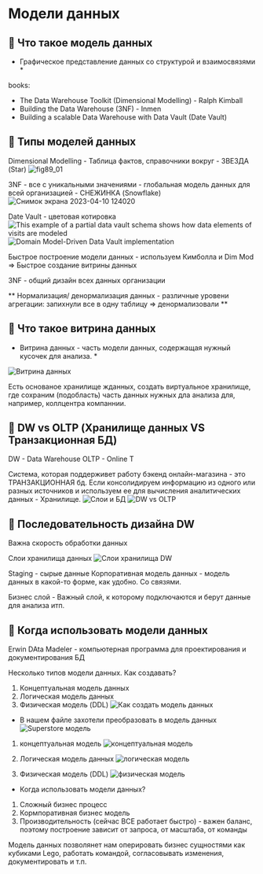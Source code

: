 # Модели данных


## 📌 Что такое модель данных
* Графическое представление данных со структурой и взаимосвязями *

books:
 - The Data Warehouse Toolkit (Dimensional Modelling) - Ralph Kimball
 - Building the Data Warehouse (3NF) - Inmen
 - Building a scalable Data Warehouse with Data Vault (Date Vault)

## 📌 Типы моделей данных
Dimensional Modelling - Таблица фактов, справочники вокруг - ЗВЕЗДА (Star)
![fig89_01](https://user-images.githubusercontent.com/113906493/230876025-b5023d55-f15a-4bb5-86ba-16bec67eee9e.jpeg)

3NF  - все с уникальными значениями - глобальная модель данных для всей организацией - СНЕЖИНКА (Snowflake)
![Снимок экрана 2023-04-10 124020](https://user-images.githubusercontent.com/113906493/230877254-192d9d54-2b62-411c-bfa9-a9ace3a4a183.png)

Date Vault - цветовая котировка
![This example of a partial data vault schema shows how data elements of visits are modeled](https://user-images.githubusercontent.com/113906493/230877284-4df02f5f-eae8-488d-a43d-d30ba94ee67b.png)
![Domain Model-Driven Data Vault implementation](https://user-images.githubusercontent.com/113906493/230877299-9e756033-b321-49fe-94f4-e98dd5ae66a1.png)


Быстрое построение модели данных - используем Кимболла и Dim Mod => Быстрое создание витрины данных

3NF - общий дизайн всех данных организации

** Нормализация/ денормализация данных - различные уровени агрегации: запихнули все в одну таблицу => денормализовали **

## 📌 Что такое витрина данных
* Витрина данных - часть модели данных, содержащая нужный кусочек для анализа. *

![Витрина данных](https://user-images.githubusercontent.com/113906493/230879276-6085fd42-4bc2-4b5a-94a0-fc3c894fbbf4.png)

Есть основаное хранилище жданных, создать виртуальное хранилище, где сохраним (подобласть) часть данных нужных дла анализа для, например, коллцентра компаннии.

## 📌 DW vs OLTP (Хранилище данных VS Транзакционная БД)

DW - Data Warehouse
OLTP - Online T

Система, которая поддeрживет работу бэкенд онлайн-магазина - это ТРАНЗАКЦИОННАЯ бд. 
Если консолидируем информацию из одного или разных источников и используем ее для вычисления аналитических данных - Хранилище.
![Слои и БД](https://user-images.githubusercontent.com/113906493/230879249-8bd06d55-b639-44ae-a7e1-204787b4eac4.png)
![DW vs OLTP](https://user-images.githubusercontent.com/113906493/230879842-a084d845-3e2e-449c-a8da-3564d1410be6.png)


## 📌 Последовательность дизайна DW
 Важна скорость обработки данных
 
 Слои хранилища данных 
![Слои хранилища DW](https://user-images.githubusercontent.com/113906493/230880206-d96eb20d-9fe8-4c8c-ba1c-a6c4314851cb.png)

Staging - сырые данные
Корпоративная модель данных  - модель данных в какой-то форме, как удобно. Со связями.

Бизнес слой - Важный слой, к которому подключаются и берут данные для анализа итп.

## 📌 Когда использовать модели данных

Erwin DAta Madeler - компьютерная программа для проектирования и документирования БД

Несколько типов модели данных. Как создавать?

1) Концептуальная модель данных
2) Логическая модель данных 
3) Физическая модель (DDL)
![Как создать модель данных](https://user-images.githubusercontent.com/113906493/230881259-962f4d65-141c-40d3-aa97-7d55029ba5e3.png)



- В нашем файле захотели преобразовать в модель данных
![Superstore модель](https://user-images.githubusercontent.com/113906493/230881277-9594a400-91ea-4c98-b9a5-707a2e6197a4.png)
1) концептуальная модель
![концептуальная модель](https://user-images.githubusercontent.com/113906493/230881630-c122c680-0da2-4841-848a-12b67539a01b.png)

2) Логическая модель данных 
![логическая модель](https://user-images.githubusercontent.com/113906493/230881541-dab93166-1bdf-4dcf-84ec-f4109f80343c.png)

3) Физическая модель (DDL)
![физическая модель](https://user-images.githubusercontent.com/113906493/230881550-17ee0948-010f-49b5-b1a2-f2e68183be93.png)



- Когда использовать модели данных?
1) Сложный бизнес процесс
2) Кормпоративная бизнес модель
3) Производительность (сейчас ВСЕ работает быстро) - важен баланс, поэтому построение зависит от запроса, от масштаба, от команды

Модель данных позволянет нам оперировать бизнес сущностями как кубиками Lego, работать командой, согласовывать изменения, документировать и т.п.


